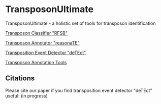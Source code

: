 # TransposonUltimate
TransposonUltimate - a holistic set of tools for transposon identification

[Transposon Classifier "RFSB"](https://github.com/DerKevinRiehl/transposon_classifier_rfsb)

[Transposon Annotator "reasonaTE"](https://github.com/DerKevinRiehl/transposon_annotation_reasonaTE)

[Transposition Event Detector "deTEct"](https://github.com/DerKevinRiehl/transposition_detector_deTEct)

[Transposon Annotation Tools](https://github.com/DerKevinRiehl/transposon_annotation_tools)


## Citations
Please cite our paper if you find transposition event detector "deTEct" useful:
(in progress)
